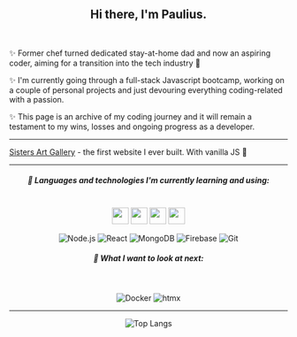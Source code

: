 <h2 align="center">
Hi there, I'm Paulius.
</h2>
<br />
<div>
  
✨ Former chef turned dedicated stay-at-home dad and now an aspiring coder, aiming for a transition into the tech industry :raised_hands:

✨ I'm currently going through a full-stack Javascript bootcamp, working on a couple of personal projects and just devouring everything coding-related with a passion.

✨ This page is an archive of my coding journey and it will remain a testament to my wins, losses and ongoing progress as a developer.
</div>

<hr/>
  
[Sisters Art Gallery](https://sistersartgallery.netlify.app/) - the first website I ever built. With vanilla JS 🤡


---

<div align="center">
  
##### 🌱 Languages and technologies I'm currently learning and using:
<br />
  
<img src="https://img.shields.io/badge/-HTML-000?&logo=HTML5" height="30">
<img src="https://img.shields.io/badge/-CSS-000?&logo=CSS3" height="30">
<img src="https://img.shields.io/badge/-JavaScript-000?&logo=JavaScript" height="30">
<img src="https://img.shields.io/badge/-TypeScript-000?&logo=TypeScript" height="30">

![Node.js](https://img.shields.io/badge/-Node.js-000?&logo=node.js) 
![React](https://img.shields.io/badge/-React-000?&logo=React)
![MongoDB](https://img.shields.io/badge/-MongoDB-000?&logo=MongoDB)
![Firebase](https://img.shields.io/badge/-Firestore-000?&logo=Firebase)
![Git](https://img.shields.io/badge/-Git-000?&logo=Git)
<br />

##### :telescope: What I want to look at next:
<br />

![Docker](https://img.shields.io/badge/-Docker-000?&logo=Docker)
![htmx](https://img.shields.io/badge/-htmx-000?&logo=htmx)

</div>

  ---
  
<div align="center">

![Top Langs](https://github-readme-stats.vercel.app/api/top-langs/?username=pauliusgin&exclude_repo=pauliusgin,HTML,JavaScript,TypeScript,react-shop.react-shop-backend&layout=compact&hide_border=true&bg_color=0D1117&title_color=ffffff&text_color=ffffff)
  
</div>
